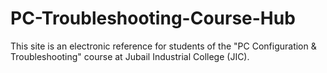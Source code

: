 # PC-Troubleshooting-Course-Hub
This site is an electronic reference for students of the "PC Configuration &amp; Troubleshooting" course at Jubail Industrial College (JIC).
